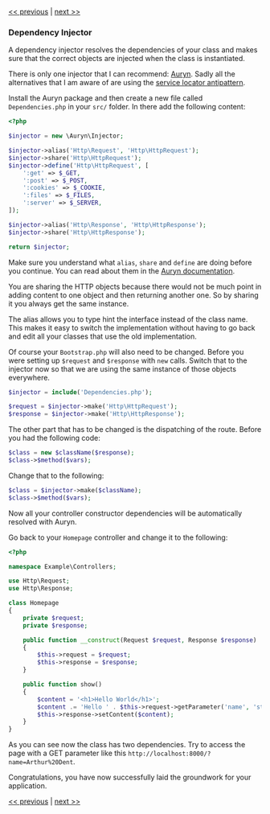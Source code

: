 [<< previous](07-inversion-of-control.md) | [next >>](09-templating.md)

### Dependency Injector

A dependency injector resolves the dependencies of your class and makes sure that the correct objects are injected when the class is instantiated.

There is only one injector that I can recommend: [Auryn](https://github.com/rdlowrey/Auryn). Sadly all the alternatives that I am aware of are using the [service locator antipattern](http://blog.ploeh.dk/2010/02/03/ServiceLocatorisanAnti-Pattern/).

Install the Auryn package and then create a new file called `Dependencies.php` in your `src/` folder. In there add the following content:

```php
<?php

$injector = new \Auryn\Injector;

$injector->alias('Http\Request', 'Http\HttpRequest');
$injector->share('Http\HttpRequest');
$injector->define('Http\HttpRequest', [
    ':get' => $_GET,
    ':post' => $_POST,
    ':cookies' => $_COOKIE,
    ':files' => $_FILES,
    ':server' => $_SERVER,
]);

$injector->alias('Http\Response', 'Http\HttpResponse');
$injector->share('Http\HttpResponse');

return $injector;
```

Make sure you understand what `alias`, `share` and `define` are doing before you continue. You can read about them in the [Auryn documentation](https://github.com/rdlowrey/Auryn).

You are sharing the HTTP objects because there would not be much point in adding content to one object and then returning another one. So by sharing it you always get the same instance.

The alias allows you to type hint the interface instead of the class name. This makes it easy to switch the implementation without having to go back and edit all your classes that use the old implementation.

Of course your `Bootstrap.php` will also need to be changed. Before you were setting up `$request` and `$response` with `new` calls. Switch that to the injector now so that we are using the same instance of those objects everywhere.

```php
$injector = include('Dependencies.php');

$request = $injector->make('Http\HttpRequest');
$response = $injector->make('Http\HttpResponse');
```

The other part that has to be changed is the dispatching of the route. Before you had the following code:

```php
$class = new $className($response);
$class->$method($vars);
```

Change that to the following:

```php
$class = $injector->make($className);
$class->$method($vars);
```

Now all your controller constructor dependencies will be automatically resolved with Auryn.

Go back to your `Homepage` controller and change it to the following:

```php
<?php

namespace Example\Controllers;

use Http\Request;
use Http\Response;

class Homepage
{
    private $request;
    private $response;

    public function __construct(Request $request, Response $response)
    {
        $this->request = $request;
        $this->response = $response;
    }

    public function show()
    {
        $content = '<h1>Hello World</h1>';
        $content .= 'Hello ' . $this->request->getParameter('name', 'stranger');
        $this->response->setContent($content);
    }
}
```

As you can see now the class has two dependencies. Try to access the page with a GET parameter like this `http://localhost:8000/?name=Arthur%20Dent`.

Congratulations, you have now successfully laid the groundwork for your application. 

[<< previous](07-inversion-of-control.md) | [next >>](09-templating.md)
